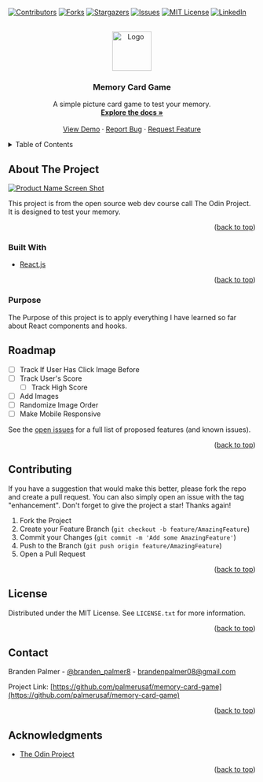 <div id="top"></div>
<!--
*** Thanks for checking out the Best-README-Template. If you have a suggestion
*** that would make this better, please fork the repo and create a pull request
*** or simply open an issue with the tag "enhancement".
*** Don't forget to give the project a star!
*** Thanks again! Now go create something AMAZING! :D
-->



<!-- PROJECT SHIELDS -->
<!--
*** I'm using markdown "reference style" links for readability.
*** Reference links are enclosed in brackets [ ] instead of parentheses ( ).
*** See the bottom of this document for the declaration of the reference variables
*** for contributors-url, forks-url, etc. This is an optional, concise syntax you may use.
*** https://www.markdownguide.org/basic-syntax/#reference-style-links
-->
[![Contributors][contributors-shield]][contributors-url]
[![Forks][forks-shield]][forks-url]
[![Stargazers][stars-shield]][stars-url]
[![Issues][issues-shield]][issues-url]
[![MIT License][license-shield]][license-url]
[![LinkedIn][linkedin-shield]][linkedin-url]



<!-- PROJECT LOGO -->
<br />
<div align="center">
  <a href="https://github.com/palmerusaf/memory-card-game">
    <img src="./public/favicon.ico" alt="Logo" width="80" height="80">
  </a>

<h3 align="center">Memory Card Game</h3>

  <p align="center">
    A simple picture card game to test your memory.
    <br />
    <a href="https://github.com/palmerusaf/memory-card-game"><strong>Explore the docs »</strong></a>
    <br />
    <br />
    <a href="https://palmerusaf.github.io/memory-card-game">View Demo</a>
    ·
    <a href="https://github.com/palmerusaf/memory-card-game/issues">Report Bug</a>
    ·
    <a href="https://github.com/palmerusaf/memory-card-game/issues">Request Feature</a>
  </p>
</div>



<!-- TABLE OF CONTENTS -->
<details>
  <summary>Table of Contents</summary>
  <ol>
    <li>
      <a href="#about-the-project">About The Project</a>
      <ul>
        <li><a href="#built-with">Built With</a></li>
        <li><a href="#purpose">Purpose</a></li>
      </ul>
    </li>
    <li><a href="#roadmap">Roadmap</a></li>
    <li><a href="#contributing">Contributing</a></li>
    <li><a href="#license">License</a></li>
    <li><a href="#contact">Contact</a></li>
    <li><a href="#acknowledgments">Acknowledgments</a></li>
  </ol>
</details>



<!-- ABOUT THE PROJECT -->
## About The Project

[![Product Name Screen Shot][product-screenshot]](https://palmerusaf.github.io/memory-card-game)

This project is from the open source web dev course call The Odin Project. It is designed to test your memory.
<p align="right">(<a href="#top">back to top</a>)</p>



### Built With

* [React.js](https://reactjs.org/)

<p align="right">(<a href="#top">back to top</a>)</p>

### Purpose
The Purpose of this project is to apply everything I have learned so far about React components and hooks.

<!-- ROADMAP -->
## Roadmap

- [ ] Track If User Has Click Image Before
- [ ] Track User's Score
  - [ ] Track High Score
- [ ] Add Images
- [ ] Randomize Image Order
- [ ] Make Mobile Responsive

See the [open issues](https://github.com/palmerusaf/memory-card-game/issues) for a full list of proposed features (and known issues).

<p align="right">(<a href="#top">back to top</a>)</p>



<!-- CONTRIBUTING -->
## Contributing

If you have a suggestion that would make this better, please fork the repo and create a pull request. You can also simply open an issue with the tag "enhancement".
Don't forget to give the project a star! Thanks again!

1. Fork the Project
2. Create your Feature Branch (`git checkout -b feature/AmazingFeature`)
3. Commit your Changes (`git commit -m 'Add some AmazingFeature'`)
4. Push to the Branch (`git push origin feature/AmazingFeature`)
5. Open a Pull Request

<p align="right">(<a href="#top">back to top</a>)</p>



<!-- LICENSE -->
## License

Distributed under the MIT License. See `LICENSE.txt` for more information.

<p align="right">(<a href="#top">back to top</a>)</p>



<!-- CONTACT -->
## Contact

Branden Palmer - [@branden_palmer8](https://twitter.com/branden_palmer8) - brandenpalmer08@gmail.com

Project Link: [https://github.com/palmerusaf/memory-card-game](https://github.com/palmerusaf/memory-card-game)

<p align="right">(<a href="#top">back to top</a>)</p>



<!-- ACKNOWLEDGMENTS -->
## Acknowledgments

* [The Odin Project](https://www.theodinproject.com/)

<p align="right">(<a href="#top">back to top</a>)</p>



<!-- MARKDOWN LINKS & IMAGES -->
<!-- https://www.markdownguide.org/basic-syntax/#reference-style-links -->
[contributors-shield]: https://img.shields.io/github/contributors/palmerusaf/memory-card-game.svg?style=for-the-badge
[contributors-url]: https://github.com/palmerusaf/memory-card-game/graphs/contributors
[forks-shield]: https://img.shields.io/github/forks/palmerusaf/memory-card-game.svg?style=for-the-badge
[forks-url]: https://github.com/palmerusaf/memory-card-game/network/members
[stars-shield]: https://img.shields.io/github/stars/palmerusaf/memory-card-game.svg?style=for-the-badge
[stars-url]: https://github.com/palmerusaf/memory-card-game/stargazers
[issues-shield]: https://img.shields.io/github/issues/palmerusaf/memory-card-game.svg?style=for-the-badge
[issues-url]: https://github.com/palmerusaf/memory-card-game/issues
[license-shield]: https://img.shields.io/github/license/palmerusaf/memory-card-game.svg?style=for-the-badge
[license-url]: https://github.com/palmerusaf/memory-card-game/blob/master/LICENSE.txt
[linkedin-shield]: https://img.shields.io/badge/-LinkedIn-black.svg?style=for-the-badge&logo=linkedin&colorB=555
[linkedin-url]: https://linkedin.com/in/branden-palmer-968765120
[product-screenshot]: images/screenshot.png
